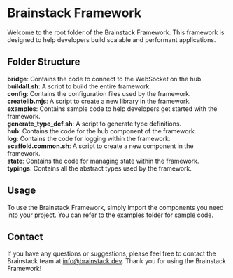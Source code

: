 # Brainstack Framework
Welcome to the root folder of the Brainstack Framework. This framework is designed to help developers build scalable and performant applications.

## Folder Structure  
**bridge**: Contains the code to connect to the WebSocket on the hub.  
**buildall.sh**: A script to build the entire framework.  
**config**: Contains the configuration files used by the framework.  
**createlib.mjs**: A script to create a new library in the framework.  
**examples**: Contains sample code to help developers get started with the framework.  
**generate_type_def.sh**: A script to generate type definitions.  
**hub**: Contains the code for the hub component of the framework.  
**log**: Contains the code for logging within the framework.  
**scaffold.common.sh**: A script to create a new component in the framework.  
**state**: Contains the code for managing state within the framework.  
**typings**: Contains all the abstract types used by the framework.  

## Usage
To use the Brainstack Framework, simply import the components you need into your project. You can refer to the examples folder for sample code.

## Contact
If you have any questions or suggestions, please feel free to contact the Brainstack team at info@brainstack.dev. Thank you for using the Brainstack Framework!